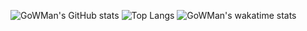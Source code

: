 ![GoWMan's GitHub stats](https://github-readme-stats.vercel.app/api?username=gowman813&count_private=true&show_icons=true&theme=tokyonight)
![Top Langs](https://github-readme-stats.vercel.app/api/top-langs/?username=gowman813&count_private=true&show_icons=true&langs_count=10&layout=compact&theme=tokyonight)
![GoWMan's wakatime stats](https://github-readme-stats.vercel.app/api/wakatime?username=gowman&theme=tokyonight)

<!--
**GoWMan813/GoWMan813** is a ✨ _special_ ✨ repository because its `README.md` (this file) appears on your GitHub profile.

Here are some ideas to get you started:

- 🔭 I’m currently working on ...
- 🌱 I’m currently learning ...
- 👯 I’m looking to collaborate on ...
- 🤔 I’m looking for help with ...
- 💬 Ask me about ...
- 📫 How to reach me: ...
- 😄 Pronouns: ...
- ⚡ Fun fact: ...
-->
